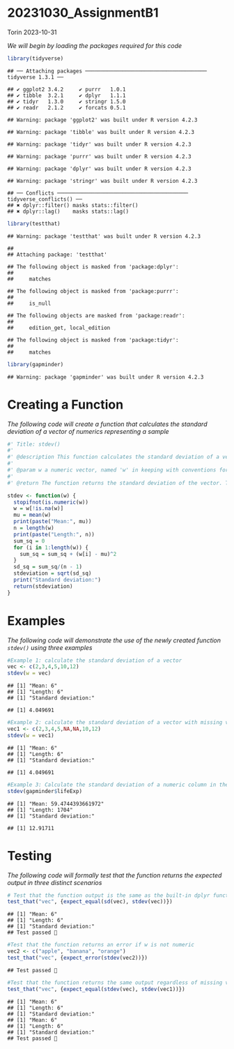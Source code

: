 20231030_AssignmentB1
================
Torin
2023-10-31

*We will begin by loading the packages required for this code*

``` r
library(tidyverse)
```

    ## ── Attaching packages ─────────────────────────────────────── tidyverse 1.3.1 ──

    ## ✔ ggplot2 3.4.2     ✔ purrr   1.0.1
    ## ✔ tibble  3.2.1     ✔ dplyr   1.1.1
    ## ✔ tidyr   1.3.0     ✔ stringr 1.5.0
    ## ✔ readr   2.1.2     ✔ forcats 0.5.1

    ## Warning: package 'ggplot2' was built under R version 4.2.3

    ## Warning: package 'tibble' was built under R version 4.2.3

    ## Warning: package 'tidyr' was built under R version 4.2.3

    ## Warning: package 'purrr' was built under R version 4.2.3

    ## Warning: package 'dplyr' was built under R version 4.2.3

    ## Warning: package 'stringr' was built under R version 4.2.3

    ## ── Conflicts ────────────────────────────────────────── tidyverse_conflicts() ──
    ## ✖ dplyr::filter() masks stats::filter()
    ## ✖ dplyr::lag()    masks stats::lag()

``` r
library(testthat)
```

    ## Warning: package 'testthat' was built under R version 4.2.3

    ## 
    ## Attaching package: 'testthat'

    ## The following object is masked from 'package:dplyr':
    ## 
    ##     matches

    ## The following object is masked from 'package:purrr':
    ## 
    ##     is_null

    ## The following objects are masked from 'package:readr':
    ## 
    ##     edition_get, local_edition

    ## The following object is masked from 'package:tidyr':
    ## 
    ##     matches

``` r
library(gapminder)
```

    ## Warning: package 'gapminder' was built under R version 4.2.3

# Creating a Function

*The following code will create a function that calculates the standard
deviation of a vector of numerics representing a sample*

``` r
#' Title: stdev()
#'
#' @description This function calculates the standard deviation of a vector of numbers, automatically removing any missing values. The input must be numeric, or the function will throw an error.
#' 
#' @param w a numeric vector, named 'w' in keeping with conventions for vectors
#' 
#' @return The function returns the standard deviation of the vector. The mean and length of the vector are also printed as the function runs, to double-check that the values used for calculating the standard deviation are correct.

stdev <- function(w) {
  stopifnot(is.numeric(w))
  w = w[!is.na(w)]
  mu = mean(w)
  print(paste("Mean:", mu))
  n = length(w)
  print(paste("Length:", n))
  sum_sq = 0
  for (i in 1:length(w)) {
    sum_sq = sum_sq + (w[i] - mu)^2
  }
  sd_sq = sum_sq/(n - 1)
  stdeviation = sqrt(sd_sq)
  print("Standard deviation:")
  return(stdeviation)
}
```

# Examples

*The following code will demonstrate the use of the newly created
function `stdev()` using three examples*

``` r
#Example 1: calculate the standard deviation of a vector
vec <- c(2,3,4,5,10,12)
stdev(w = vec)
```

    ## [1] "Mean: 6"
    ## [1] "Length: 6"
    ## [1] "Standard deviation:"

    ## [1] 4.049691

``` r
#Example 2: calculate the standard deviation of a vector with missing values
vec1 <- c(2,3,4,5,NA,NA,10,12)
stdev(w = vec1)
```

    ## [1] "Mean: 6"
    ## [1] "Length: 6"
    ## [1] "Standard deviation:"

    ## [1] 4.049691

``` r
#Example 3: Calculate the standard deviation of a numeric column in the gapminder dataset
stdev(gapminder$lifeExp)
```

    ## [1] "Mean: 59.4744393661972"
    ## [1] "Length: 1704"
    ## [1] "Standard deviation:"

    ## [1] 12.91711

# Testing

*The following code will formally test that the function returns the
expected output in three distinct scenarios*

``` r
# Test that the function output is the same as the built-in dplyr function sd()
test_that("vec", {expect_equal(sd(vec), stdev(vec))})
```

    ## [1] "Mean: 6"
    ## [1] "Length: 6"
    ## [1] "Standard deviation:"
    ## Test passed 🎉

``` r
#Test that the function returns an error if w is not numeric
vec2 <- c("apple", "banana", "orange")
test_that("vec", {expect_error(stdev(vec2))})
```

    ## Test passed 🥇

``` r
#Test that the function returns the same output regardless of missing values in the vector
test_that("vec", {expect_equal(stdev(vec), stdev(vec1))})
```

    ## [1] "Mean: 6"
    ## [1] "Length: 6"
    ## [1] "Standard deviation:"
    ## [1] "Mean: 6"
    ## [1] "Length: 6"
    ## [1] "Standard deviation:"
    ## Test passed 🥇
